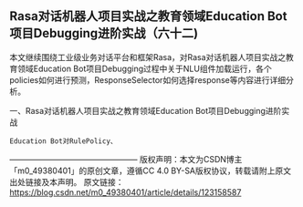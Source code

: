 ## Rasa对话机器人项目实战之教育领域Education Bot项目Debugging进阶实战（六十二)

本文继续围绕工业级业务对话平台和框架Rasa，对Rasa对话机器人项目实战之教育领域Education Bot项目Debugging过程中关于NLU组件加载运行，各个policies如何进行预测，ResponseSelector如何选择response等内容进行详细分析。

一、Rasa对话机器人项目实战之教育领域Education Bot项目Debugging进阶实战

    Education Bot对RulePolicy、


————————————————
版权声明：本文为CSDN博主「m0_49380401」的原创文章，遵循CC 4.0 BY-SA版权协议，转载请附上原文出处链接及本声明。
原文链接：https://blog.csdn.net/m0_49380401/article/details/123158587
